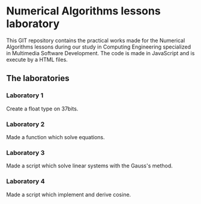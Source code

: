 # Numerical Algorithms lessons laboratory

This GIT repository contains the practical works made for the Numerical Algorithms lessons during our study in Computing Engineering specialized in Multimedia Software Development.
The code is made in JavaScript and is execute by a HTML files.

## The laboratories

### Laboratory 1

Create a float type on 37bits.

### Laboratory 2

Made a function which solve equations.

### Laboratory 3

Made a script which solve linear systems with the Gauss's method.

### Laboratory 4

Made a script which implement and derive cosine.
